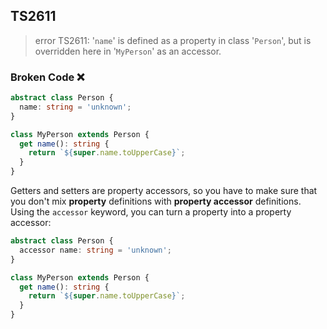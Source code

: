 ## TS2611

> error TS2611: '`name`' is defined as a property in class '`Person`', but is overridden here in '`MyPerson`' as an accessor.

### Broken Code ❌

```ts
abstract class Person {
  name: string = 'unknown';
}

class MyPerson extends Person {
  get name(): string {
    return `${super.name.toUpperCase}`;
  }
}
```

Getters and setters are property accessors, so you have to make sure that you don't mix **property** definitions with **property accessor** definitions. Using the `accessor` keyword, you can turn a property into a property accessor:

```ts
abstract class Person {
  accessor name: string = 'unknown';
}

class MyPerson extends Person {
  get name(): string {
    return `${super.name.toUpperCase}`;
  }
}
```
